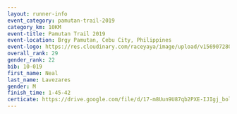 ```yaml
---
layout: runner-info 
event_category: pamutan-trail-2019 
category_km: 10KM 
event-title: Pamutan Trail 2019 
event-location: Brgy Pamutan, Cebu City, Philippines 
event-logo: https://res.cloudinary.com/raceyaya/image/upload/v1569072806/logo/pamutan-trail_d8abrj.jpg 
overall_rank: 29
gender_rank: 22
bib: 10-019
first_name: Neal
last_name: Lavezares
gender: M
finish_time: 1-45-42
certicate: https://drive.google.com/file/d/17-m8Uun9U87qb2PXE-IJIgj_bolEsPRD/view?usp=sharing
---
```

